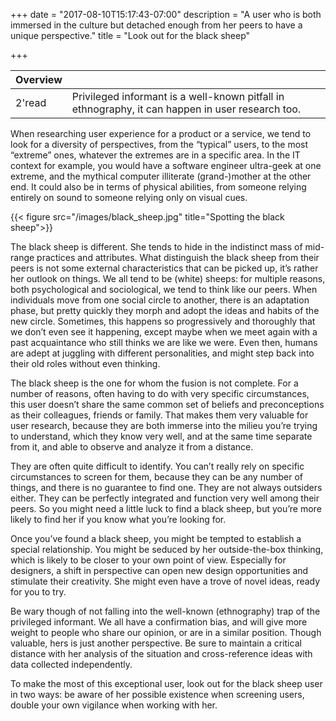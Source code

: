 +++
date = "2017-08-10T15:17:43-07:00"
description = "A user who is both immersed in the culture but detached enough from her peers to have a unique perspective."
title = "Look out for the black sheep"

+++

 <div class="overview">

 Overview | <i class="fa fa-bookmark"></i>
 ---------|---
 2'read   | Privileged informant is a well-known pitfall in ethnography, it can happen in user research too. 
 </div>

When researching user experience for a product or a service, we tend to look for a diversity of perspectives, from the “typical” users, to the most “extreme” ones, whatever the extremes are in a specific area. In the IT context for example, you would have a software engineer ultra-geek at one extreme, and the mythical computer illiterate (grand-)mother at the other end. It could also be in terms of physical abilities, from someone relying entirely on sound to someone relying only on visual cues.

{{< figure src="/images/black_sheep.jpg" title="Spotting the black sheep">}}

The black sheep is different. She tends to hide in the indistinct mass of mid-range practices and attributes. What distinguish the black sheep from their peers is not some external characteristics that can be picked up, it’s rather her outlook on things. We all tend to be (white) sheeps: for multiple reasons, both psychological and sociological, we tend to think like our peers. When individuals move from one social circle to another, there is an adaptation phase, but pretty quickly they morph and adopt the ideas and habits of the new circle. Sometimes, this happens so progressively and thoroughly that we don’t even see it happening, except maybe when we meet again with a past acquaintance who still thinks we are like we were. Even then, humans are adept at juggling with different personalities, and might step back into their old roles without even thinking. 

The black sheep is the one for whom the fusion is not complete. For a number of reasons, often having to do with very specific circumstances, this user doesn’t share the same common set of beliefs and preconceptions as their colleagues, friends or family. That makes them very valuable for user research, because they are both immerse into the milieu you’re trying to understand, which they know very well, and at the same time separate from it, and able to observe and analyze it from a distance. 

They are often quite difficult to identify. You can’t really rely on specific circumstances to screen for them, because they can be any number of things, and there is no guarantee to find one. They are not always outsiders either. They can be perfectly integrated and function very well among their peers. So you might need a little luck to find a black sheep, but you’re more likely to find her if you know what you’re looking for. 

Once you’ve found a black sheep, you might be tempted to establish a special relationship. You might be seduced by her outside-the-box thinking, which is likely to be closer to your own point of view.  Especially for designers, a shift in perspective can open new design opportunities and stimulate their creativity. She might even have a trove of novel ideas, ready for you to try. 

Be wary though of not falling into the well-known (ethnography) trap of the privileged informant. We all have a confirmation bias, and will give more weight to people who share our opinion, or are in a similar position. Though valuable, hers is just another perspective. Be sure to maintain a critical distance with her analysis of the situation and cross-reference ideas with data collected independently.

To make the most of this exceptional user, look out for the black sheep user in two ways: be aware of her possible existence when screening users, double your own vigilance when working with her.